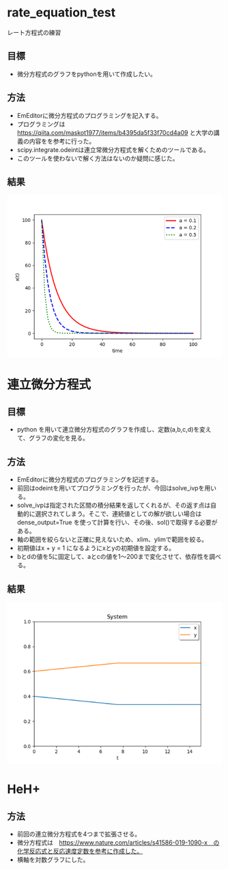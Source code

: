 # rate_equation_test
 レート方程式の練習

## 目標
* 微分方程式のグラフをpythonを用いて作成したい。

## 方法
* EmEditorに微分方程式のプログラミングを記入する。
* プログラミングは https://qiita.com/maskot1977/items/b4395da5f33f70cd4a09 と大学の講義の内容をを参考に行った。
* scipy.integrate.odeintは連立常微分方程式を解くためのツールである。
* このツールを使わないで解く方法はないのか疑問に感じた。

## 結果
![](fig/bibunn.png)


# 連立微分方程式

## 目標
* python を用いて連立微分方程式のグラフを作成し、定数(a,b,c,d)を変えて、グラフの変化を見る。

## 方法
* EmEditorに微分方程式のプログラミングを記述する。
* 前回はodeintを用いてプログラミングを行ったが、今回はsolve_ivpを用いる。
* solve_ivpは指定された区間の積分結果を返してくれるが、その返す点は自動的に選択されてしまう。そこで、連続値としての解が欲しい場合は 
dense_output=True を使って計算を行い、その後、sol()で取得する必要がある。
* 軸の範囲を絞らないと正確に見えないため、xlim、ylimで範囲を絞る。
* 初期値はx + y = 1 になるようにxとyの初期値を設定する。
* bとdの値を5に固定して、aとcの値を1～200まで変化させて、依存性を調べる。


## 結果
![](fig/bibunn2.png)

# HeH+

## 方法
* 前回の連立微分方程式を4つまで拡張させる。
* 微分方程式は　https://www.nature.com/articles/s41586-019-1090-x　の化学反応式と反応速度定数を参考に作成した。
* 横軸を対数グラフにした。
